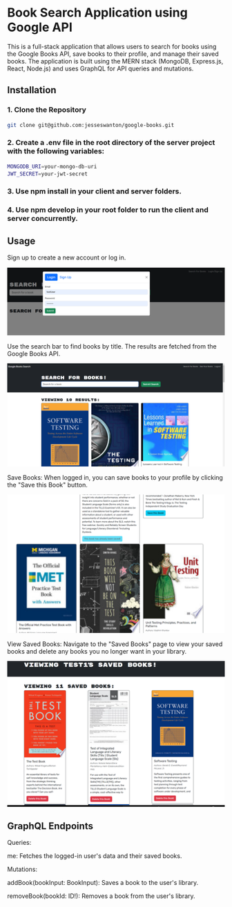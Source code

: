 # Book Search Application using Google API

This is a full-stack application that allows users to search for books using the Google Books API, save books to their profile, and manage their saved books. The application is built using the MERN stack (MongoDB, Express.js, React, Node.js) and uses GraphQL for API queries and mutations.


## Installation ### 

### 1. Clone the Repository

```bash
git clone git@github.com:jesseswanton/google-books.git
```
### 2. Create a .env file in the root directory of the server project with the following variables:
```bash
MONGODB_URI=your-mongo-db-uri
JWT_SECRET=your-jwt-secret
```

### 3. Use npm install in your client and server folders.

### 4. Use npm develop in your root folder to run the client and server concurrently.

## Usage
Sign up to create a new account or log in.

![login](./client/src/assets/gb4.png)

Use the search bar to find books by title. The results are fetched from the Google Books API.

![login](./client/src/assets/gb2.png)

Save Books: When logged in, you can save books to your profile by clicking the "Save this Book" button.

![login](./client/src/assets/gb1.png)

View Saved Books: Navigate to the "Saved Books" page to view your saved books and delete any books you no longer want in your library.

![login](./client/src/assets/gb3.png)

## GraphQL Endpoints

Queries:

me: Fetches the logged-in user's data and their saved books.

Mutations:

addBook(bookInput: BookInput): Saves a book to the user's library.

removeBook(bookId: ID!): Removes a book from the user's library.
